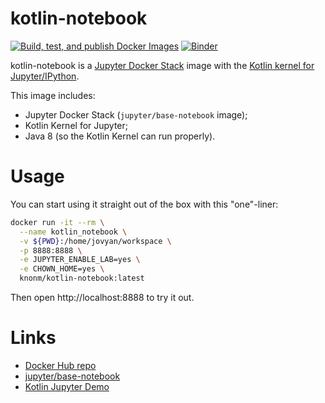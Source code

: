 # kotlin-notebook

[![Build, test, and publish Docker Images](https://github.com/knonm/kotlin-notebook/actions/workflows/default.yml/badge.svg)](https://github.com/knonm/kotlin-notebook/actions/workflows/default.yml)
[![Binder](https://mybinder.org/badge_logo.svg)](https://mybinder.org/v2/gh/knonm/kotlin-notebook/main)

kotlin-notebook is a [Jupyter Docker Stack](https://github.com/jupyter/docker-stacks) image with the [Kotlin kernel for Jupyter/IPython](https://github.com/Kotlin/kotlin-jupyter).

This image includes:
- Jupyter Docker Stack (`jupyter/base-notebook` image);
- Kotlin Kernel for Jupyter;
- Java 8 (so the Kotlin Kernel can run properly).

# Usage

You can start using it straight out of the box with this "one"-liner:

```bash
docker run -it --rm \
  --name kotlin_notebook \
  -v ${PWD}:/home/jovyan/workspace \
  -p 8888:8888 \
  -e JUPYTER_ENABLE_LAB=yes \
  -e CHOWN_HOME=yes \
  knonm/kotlin-notebook:latest
```

Then open http://localhost:8888 to try it out.

# Links

- [Docker Hub repo](https://hub.docker.com/r/knonm/kotlin-notebook)
- [jupyter/base-notebook](https://jupyter-docker-stacks.readthedocs.io/en/latest/using/selecting.html#jupyter-base-notebook)
- [Kotlin Jupyter Demo](https://github.com/cheptsov/kotlin-jupyter-demo/blob/master/index.ipynb)
